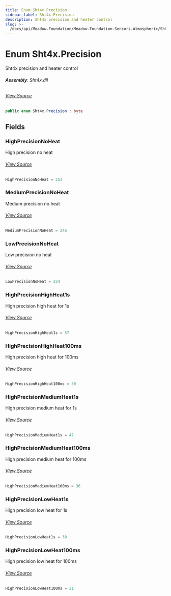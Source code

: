 ```yaml
---
title: Enum Sht4x.Precision
sidebar_label: Sht4x.Precision
description: Sht4x precision and heater control
slug: >-
  /docs/api/Meadow.Foundation/Meadow.Foundation.Sensors.Atmospheric/Sht4x.Precision
---
```

# Enum Sht4x.Precision
Sht4x precision and heater control

###### **Assembly**: Sht4x.dll
###### [View Source](https://github.com/WildernessLabs/Meadow.Foundation.git/blob/develop/Source/Meadow.Foundation.Peripherals/Sensors.Atmospheric.Sht4x/Driver/Sht4x.Enums.cs#L27)
```csharp title="Declaration"
public enum Sht4x.Precision : byte
```
## Fields
### HighPrecisionNoHeat
High precision no heat
###### [View Source](https://github.com/WildernessLabs/Meadow.Foundation.git/blob/develop/Source/Meadow.Foundation.Peripherals/Sensors.Atmospheric.Sht4x/Driver/Sht4x.Enums.cs#L32)
```csharp title="Declaration"
HighPrecisionNoHeat = 253
```
### MediumPrecisionNoHeat
Medium precision no heat
###### [View Source](https://github.com/WildernessLabs/Meadow.Foundation.git/blob/develop/Source/Meadow.Foundation.Peripherals/Sensors.Atmospheric.Sht4x/Driver/Sht4x.Enums.cs#L36)
```csharp title="Declaration"
MediumPrecisionNoHeat = 246
```
### LowPrecisionNoHeat
Low precision no heat
###### [View Source](https://github.com/WildernessLabs/Meadow.Foundation.git/blob/develop/Source/Meadow.Foundation.Peripherals/Sensors.Atmospheric.Sht4x/Driver/Sht4x.Enums.cs#L40)
```csharp title="Declaration"
LowPrecisionNoHeat = 224
```
### HighPrecisionHighHeat1s
High precision high heat for 1s
###### [View Source](https://github.com/WildernessLabs/Meadow.Foundation.git/blob/develop/Source/Meadow.Foundation.Peripherals/Sensors.Atmospheric.Sht4x/Driver/Sht4x.Enums.cs#L45)
```csharp title="Declaration"
HighPrecisionHighHeat1s = 57
```
### HighPrecisionHighHeat100ms
High precision high heat for 100ms
###### [View Source](https://github.com/WildernessLabs/Meadow.Foundation.git/blob/develop/Source/Meadow.Foundation.Peripherals/Sensors.Atmospheric.Sht4x/Driver/Sht4x.Enums.cs#L49)
```csharp title="Declaration"
HighPrecisionHighHeat100ms = 50
```
### HighPrecisionMediumHeat1s
High precision medium heat for 1s
###### [View Source](https://github.com/WildernessLabs/Meadow.Foundation.git/blob/develop/Source/Meadow.Foundation.Peripherals/Sensors.Atmospheric.Sht4x/Driver/Sht4x.Enums.cs#L54)
```csharp title="Declaration"
HighPrecisionMediumHeat1s = 47
```
### HighPrecisionMediumHeat100ms
High precision medium heat for 100ms
###### [View Source](https://github.com/WildernessLabs/Meadow.Foundation.git/blob/develop/Source/Meadow.Foundation.Peripherals/Sensors.Atmospheric.Sht4x/Driver/Sht4x.Enums.cs#L58)
```csharp title="Declaration"
HighPrecisionMediumHeat100ms = 36
```
### HighPrecisionLowHeat1s
High precision low heat for 1s
###### [View Source](https://github.com/WildernessLabs/Meadow.Foundation.git/blob/develop/Source/Meadow.Foundation.Peripherals/Sensors.Atmospheric.Sht4x/Driver/Sht4x.Enums.cs#L63)
```csharp title="Declaration"
HighPrecisionLowHeat1s = 30
```
### HighPrecisionLowHeat100ms
High precision low heat for 100ms
###### [View Source](https://github.com/WildernessLabs/Meadow.Foundation.git/blob/develop/Source/Meadow.Foundation.Peripherals/Sensors.Atmospheric.Sht4x/Driver/Sht4x.Enums.cs#L67)
```csharp title="Declaration"
HighPrecisionLowHeat100ms = 21
```
